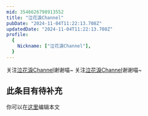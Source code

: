 ```yaml
---
mid: 3546626798913552
title: "泣花淚Channel"
pubDate: "2024-11-04T11:22:13.708Z"
updatedDate: "2024-11-04T11:22:13.708Z"
profile:
  {
    Nickname: ["泣花淚Channel"],
  }
---
```


关注[泣花淚Channel](https://space.bilibili.com/3546626798913552)谢谢喵~ 关注[泣花淚Channel](https://space.bilibili.com/3546626798913552)谢谢喵~

## 此条目有待补充
你可以在[这里](https://github.com/Yuhanawa/VTuber.ICU-Content/edit/master/v/泣花淚Channel/index.md)编辑本文
